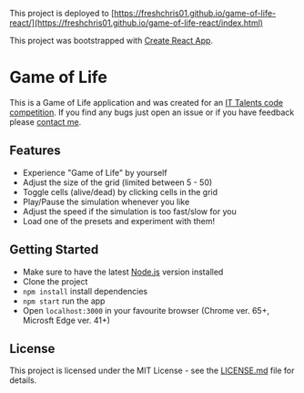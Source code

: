 This project is deployed to [https://freshchris01.github.io/game-of-life-react/](https://freshchris01.github.io/game-of-life-react/index.html)

This project was bootstrapped with [Create React App](https://github.com/facebookincubator/create-react-app).



# Game of Life

This is a Game of Life application and was created for an [IT Talents code competition](https://www.it-talents.de/foerderung/code-competition/code-competition-05-2018).
If you find any bugs just open an issue or if you have feedback please [contact me](mailto:christian.diemers@gmail.com).

## Features
* Experience "Game of Life" by yourself
* Adjust the size of the grid (limited between 5 - 50)
* Toggle cells (alive/dead) by clicking cells in the grid
* Play/Pause the simulation whenever you like
* Adjust the speed if the simulation is too fast/slow for you
* Load one of the presets and experiment with them!

## Getting Started
* Make sure to have the latest [Node.js](https://nodejs.org/en/download/current/) version installed
* Clone the project
* ```npm install``` install dependencies
* ```npm start```   run the app
* Open ```localhost:3000``` in your favourite browser (Chrome ver. 65+, Microsft Edge ver. 41+)

## License
This project is licensed under the MIT License - see the [LICENSE.md](LICENSE) file for details.